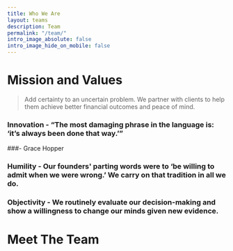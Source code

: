 ```yaml
---
title: Who We Are
layout: teams
description: Team
permalink: "/team/"
intro_image_absolute: false
intro_image_hide_on_mobile: false
---
```


# Mission and Values
> Add certainty to an uncertain problem.
> We partner with clients to help them achieve better financial outcomes and peace of mind.

### Innovation - “The most damaging phrase in the language is: ‘it’s always been done that way.’” 
###- Grace Hopper

### Humility - Our founders' parting words were to ‘be willing to admit when we were wrong.’ We carry on that tradition in all we do.

### Objectivity - We routinely evaluate our decision-making and show a willingness to change our minds given new evidence.

# Meet The Team
